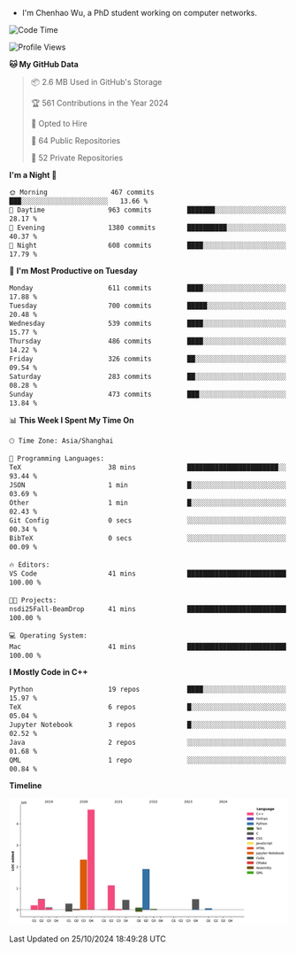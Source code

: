 - I'm Chenhao Wu, a PhD student working on computer networks.

<!--START_SECTION:waka-->
![Code Time](http://img.shields.io/badge/Code%20Time-41%20mins-blue)

![Profile Views](http://img.shields.io/badge/Profile%20Views-8-blue)

**🐱 My GitHub Data** 

> 📦 2.6 MB Used in GitHub's Storage 
 > 
> 🏆 561 Contributions in the Year 2024
 > 
> 💼 Opted to Hire
 > 
> 📜 64 Public Repositories 
 > 
> 🔑 52 Private Repositories 
 > 
**I'm a Night 🦉** 

```text
🌞 Morning                467 commits         ███░░░░░░░░░░░░░░░░░░░░░░   13.66 % 
🌆 Daytime                963 commits         ███████░░░░░░░░░░░░░░░░░░   28.17 % 
🌃 Evening                1380 commits        ██████████░░░░░░░░░░░░░░░   40.37 % 
🌙 Night                  608 commits         ████░░░░░░░░░░░░░░░░░░░░░   17.79 % 
```
📅 **I'm Most Productive on Tuesday** 

```text
Monday                   611 commits         ████░░░░░░░░░░░░░░░░░░░░░   17.88 % 
Tuesday                  700 commits         █████░░░░░░░░░░░░░░░░░░░░   20.48 % 
Wednesday                539 commits         ████░░░░░░░░░░░░░░░░░░░░░   15.77 % 
Thursday                 486 commits         ████░░░░░░░░░░░░░░░░░░░░░   14.22 % 
Friday                   326 commits         ██░░░░░░░░░░░░░░░░░░░░░░░   09.54 % 
Saturday                 283 commits         ██░░░░░░░░░░░░░░░░░░░░░░░   08.28 % 
Sunday                   473 commits         ███░░░░░░░░░░░░░░░░░░░░░░   13.84 % 
```


📊 **This Week I Spent My Time On** 

```text
🕑︎ Time Zone: Asia/Shanghai

💬 Programming Languages: 
TeX                      38 mins             ███████████████████████░░   93.44 % 
JSON                     1 min               █░░░░░░░░░░░░░░░░░░░░░░░░   03.69 % 
Other                    1 min               █░░░░░░░░░░░░░░░░░░░░░░░░   02.43 % 
Git Config               0 secs              ░░░░░░░░░░░░░░░░░░░░░░░░░   00.34 % 
BibTeX                   0 secs              ░░░░░░░░░░░░░░░░░░░░░░░░░   00.09 % 

🔥 Editors: 
VS Code                  41 mins             █████████████████████████   100.00 % 

🐱‍💻 Projects: 
nsdi25Fall-BeamDrop      41 mins             █████████████████████████   100.00 % 

💻 Operating System: 
Mac                      41 mins             █████████████████████████   100.00 % 
```

**I Mostly Code in C++** 

```text
Python                   19 repos            ████░░░░░░░░░░░░░░░░░░░░░   15.97 % 
TeX                      6 repos             █░░░░░░░░░░░░░░░░░░░░░░░░   05.04 % 
Jupyter Notebook         3 repos             █░░░░░░░░░░░░░░░░░░░░░░░░   02.52 % 
Java                     2 repos             ░░░░░░░░░░░░░░░░░░░░░░░░░   01.68 % 
QML                      1 repo              ░░░░░░░░░░░░░░░░░░░░░░░░░   00.84 % 
```



**Timeline**

![Lines of Code chart](https://raw.githubusercontent.com/Vito-Swift/Vito-Swift/main/assets/bar_graph.png)


 Last Updated on 25/10/2024 18:49:28 UTC
<!--END_SECTION:waka-->

